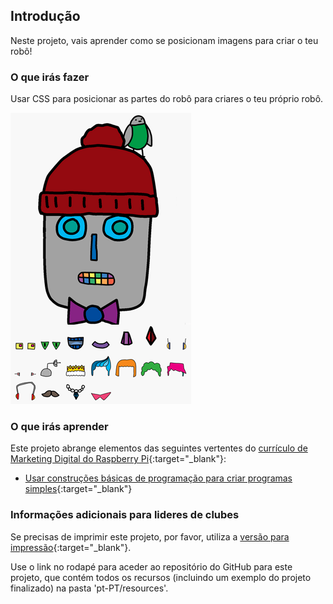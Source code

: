 ## Introdução

Neste projeto, vais aprender como se posicionam imagens para criar o teu robô!

### O que irás fazer

Usar CSS para posicionar as partes do robô para criares o teu próprio robô.

![captura de ecrã](images/robot-final.png)

### O que irás aprender

Este projeto abrange elementos das seguintes vertentes do [currículo de Marketing Digital do Raspberry Pi](http://rpf.io/curriculum){:target="_blank"}:

+ [Usar construções básicas de programação para criar programas simples](https://www.raspberrypi.org/curriculum/programming/creator){:target="_blank"}

### Informações adicionais para lideres de clubes

Se precisas de imprimir este projeto, por favor, utiliza a [versão para impressão](https://projects.raspberrypi.org/pt-PT/projects/build-a-robot/print){:target="_blank"}.

Use o link no rodapé para aceder ao repositório do GitHub para este projeto, que contém todos os recursos (incluindo um exemplo do projeto finalizado) na pasta 'pt-PT/resources'.